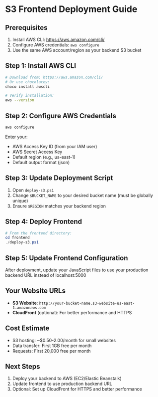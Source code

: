 # S3 Frontend Deployment Guide

## Prerequisites
1. Install AWS CLI: https://aws.amazon.com/cli/
2. Configure AWS credentials: `aws configure`
3. Use the same AWS account/region as your backend S3 bucket

## Step 1: Install AWS CLI
```bash
# Download from: https://aws.amazon.com/cli/
# Or use chocolatey:
choco install awscli

# Verify installation:
aws --version
```

## Step 2: Configure AWS Credentials
```bash
aws configure
```
Enter your:
- AWS Access Key ID (from your IAM user)
- AWS Secret Access Key
- Default region (e.g., us-east-1)
- Default output format (json)

## Step 3: Update Deployment Script
1. Open `deploy-s3.ps1`
2. Change `$BUCKET_NAME` to your desired bucket name (must be globally unique)
3. Ensure `$REGION` matches your backend region

## Step 4: Deploy Frontend
```powershell
# From the frontend directory:
cd frontend
./deploy-s3.ps1
```

## Step 5: Update Frontend Configuration
After deployment, update your JavaScript files to use your production backend URL instead of localhost:5000

## Your Website URLs
- **S3 Website**: `http://your-bucket-name.s3-website-us-east-1.amazonaws.com`
- **CloudFront** (optional): For better performance and HTTPS

## Cost Estimate
- S3 hosting: ~$0.50-2.00/month for small websites
- Data transfer: First 1GB free per month
- Requests: First 20,000 free per month

## Next Steps
1. Deploy your backend to AWS (EC2/Elastic Beanstalk)
2. Update frontend to use production backend URL
3. Optional: Set up CloudFront for HTTPS and better performance